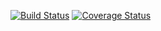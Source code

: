 [![Build Status](https://travis-ci.org/roman-bandurin/tree.svg?branch=master)](https://travis-ci.org/roman-bandurin/tree)
[![Coverage Status](https://coveralls.io/repos/github/roman-bandurin/tree/badge.svg?branch=master)](https://coveralls.io/github/roman-bandurin/tree?branch=master)
